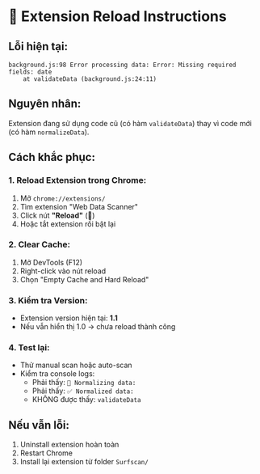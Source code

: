 # 🔄 Extension Reload Instructions

## Lỗi hiện tại:
```
background.js:98 Error processing data: Error: Missing required fields: date
    at validateData (background.js:24:11)
```

## Nguyên nhân:
Extension đang sử dụng code cũ (có hàm `validateData`) thay vì code mới (có hàm `normalizeData`).

## Cách khắc phục:

### 1. Reload Extension trong Chrome:
1. Mở `chrome://extensions/`
2. Tìm extension "Web Data Scanner"
3. Click nút **"Reload"** (🔄)
4. Hoặc tắt extension rồi bật lại

### 2. Clear Cache:
1. Mở DevTools (F12)
2. Right-click vào nút reload
3. Chọn "Empty Cache and Hard Reload"

### 3. Kiểm tra Version:
- Extension version hiện tại: **1.1**
- Nếu vẫn hiển thị 1.0 → chưa reload thành công

### 4. Test lại:
- Thử manual scan hoặc auto-scan
- Kiểm tra console logs:
  - Phải thấy: `🔄 Normalizing data:`
  - Phải thấy: `✅ Normalized data:`
  - KHÔNG được thấy: `validateData`

## Nếu vẫn lỗi:
1. Uninstall extension hoàn toàn
2. Restart Chrome
3. Install lại extension từ folder `Surfscan/`
